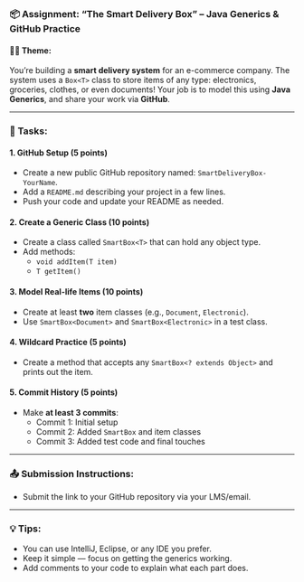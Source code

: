 ### 📦 **Assignment: “The Smart Delivery Box” – Java Generics & GitHub Practice**

#### 👩‍💻 Theme:
You’re building a **smart delivery system** for an e-commerce company. The system uses a `Box<T>` class to store items of any type: electronics, groceries, clothes, or even documents! Your job is to model this using **Java Generics**, and share your work via **GitHub**.

---

### 📝 Tasks:

#### 1. **GitHub Setup (5 points)**
- Create a new public GitHub repository named: `SmartDeliveryBox-YourName`.
- Add a `README.md` describing your project in a few lines.
- Push your code and update your README as needed.

#### 2. **Create a Generic Class (10 points)**
- Create a class called `SmartBox<T>` that can hold any object type.
- Add methods:
  - `void addItem(T item)`
  - `T getItem()`

#### 3. **Model Real-life Items (10 points)**
- Create at least **two** item classes (e.g., `Document`, `Electronic`).
- Use `SmartBox<Document>` and `SmartBox<Electronic>` in a test class.

#### 4. **Wildcard Practice (5 points)**
- Create a method that accepts any `SmartBox<? extends Object>` and prints out the item.

#### 5. **Commit History (5 points)**
- Make **at least 3 commits**:
  - Commit 1: Initial setup
  - Commit 2: Added `SmartBox` and item classes
  - Commit 3: Added test code and final touches

---

### 📤 Submission Instructions:
- Submit the link to your GitHub repository via your LMS/email.

---

### 💡 Tips:
- You can use IntelliJ, Eclipse, or any IDE you prefer.
- Keep it simple — focus on getting the generics working.
- Add comments to your code to explain what each part does.

